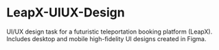# LeapX-UIUX-Design
UI/UX design task for a futuristic teleportation booking platform (LeapX). Includes desktop and mobile high-fidelity UI designs created in Figma.
